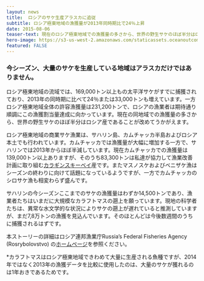 ```yaml
---
layout: news
title:  ロシアのサケ生産アラスカに追従
subtitle: ロシア極東地域の漁獲量が2013年同時期比で24％上昇
date: 2015-08-06
teaser-text: 現在のロシア極東地域での漁獲量の多さから、世界の野生サケのほぼ半分はロシア産であることを再認識。
hero-image: https://s3-us-west-2.amazonaws.com/staticassets.oceanoutcomes.org/news+and+analysis/hero+images/russia-catch-volumes-follow-alaska.jpg
featured: FALSE
---
```


<h3>今シーズン、大量のサケを生産している地域はアラスカだけではありません。</h3>

ロシア極東地域の流域では、169,000トン以上もの太平洋サケがすでに捕獲されており、2013年の同時期に比べて24％または33,000トンも増えています。一方ロシア極東地域全体の許容漁獲量は231,200トンで、ロシアの漁業者は期待通り順調にこの漁獲割当量達成に向かっています。現在の同地域での漁獲量の多さから、世界の野生サケのほぼ半分はロシア産であることが改めてうかがえます。

ロシア極東地域の商業サケ漁業は、サハリン島、カムチャッカ半島およびロシア本土でも行われています。カムチャッカでは漁獲量が大幅に増加する一方で、サハリンでは2013年からほぼ半減しています。現在カムチャッカでの漁獲量は139,000トン以上ありますが、そのうち83,300トンは私達が協力して漁業改善計画に取り組む[カラギンスキーベイ](http://salmonfippartnership.org/fip/karaginsky-bay)産です。またマスノスケおよびベニザケ漁はシーズンの終わりに向けて話題になっているようですが、一方でカムチャッカのシロサケ漁も相変わらず盛んです。

サハリンの今シーズンここまでのサケの漁獲量はわずか14,500トンであり、漁業者たちはいまだに大規模なカラフトマスの遡上を願っています。現地の科学者たちは、異常な水文学的な状況によりサケの遡上が遅れていると推測していますが、まだ7,8万トンの漁獲を見込んでいます。そのほとんどは今後数週間のうちに捕獲されるはずです。

本ストーリーの詳細はロシア連邦漁業庁Russia’s Federal Fisheries Agency (Rosrybolovstvo) の[ホームページ](http://fish.gov.ru/press-tsentr/novosti/6073-shtab-lososevoj-putiny-2015-dobyto-bolee-169-tys-tonn-tikhookeanskikh-lososej)を参照ください。

*カラフトマスはロシア極東地域できわめて大量に生産される魚種ですが、2014年ではなく2013年の漁獲データを比較に使用したのは、大量のサケが獲れるのは1年おきであるためです。
